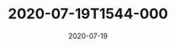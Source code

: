 ---
date: 2020-07-19
title: 2020-07-19T1544-000
hero: 2020/2020-07-19T1544-000.jpeg

# briefly describe the image…
alt: ''

# insert the closed caption text after the three-dash break…
# (include line-breaks, punctuation, and capitalization)
---